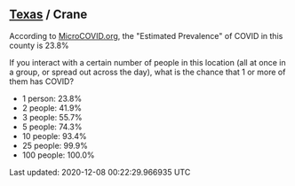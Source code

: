 
## [Texas](/united-states/texas) / Crane

According to [MicroCOVID.org](http://microcovid.org),
the "Estimated Prevalence" of COVID in this county is 23.8%

If you interact with a certain number of people in this location
(all at once in a group, or spread out across the day), what is the chance that
1 or more of them has COVID?

- 1 person: 23.8%
- 2 people: 41.9%
- 3 people: 55.7%
- 5 people: 74.3%
- 10 people: 93.4%
- 25 people: 99.9%
- 100 people: 100.0%

Last updated: 2020-12-08 00:22:29.966935 UTC
